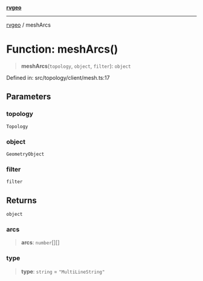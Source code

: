 [**rvgeo**](../README.md)

***

[rvgeo](../globals.md) / meshArcs

# Function: meshArcs()

> **meshArcs**(`topology`, `object`, `filter`): `object`

Defined in: src/topology/client/mesh.ts:17

## Parameters

### topology

`Topology`

### object

`GeometryObject`

### filter

`filter`

## Returns

`object`

### arcs

> **arcs**: `number`[][]

### type

> **type**: `string` = `"MultiLineString"`
